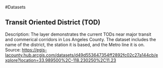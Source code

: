 #Datasets
## Transit Oriented District (TOD)
Description: The layer demonstrates the current TODs near major transit and commerical corridors in Los Angeles County. The dataset includes the name of the district, the station it is based, and the Metro line it is on.
Source: https://egis-lacounty.hub.arcgis.com/datasets/d49d553647354ff2892fc02c27a144cb/explore?location=33.989500%2C-118.230250%2C11.23
